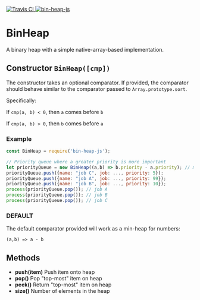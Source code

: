 <p>
  <a href="https://travis-ci.com/jrwats/BinHeap">
    <img src="https://img.shields.io/travis/com/jrwats/BinHeap?logo=travis" alt="Travis CI" />
  </a>
  <a href="https://www.npmjs.com/package/bin-heap-js">
    <img src="https://img.shields.io/npm/v/bin-heap-js" alt="bin-heap-js" />
  </a>

</p>

# BinHeap
A binary heap with a simple native-array-based implementation.

## Constructor `BinHeap([cmp])`
The constructor takes an optional comparator.
If provided, the comparator should behave similar to the comparator passed to `Array.prototype.sort`.

Specifically:

If `cmp(a, b) < 0`, then `a` comes before `b`

If `cmp(a, b) > 0`, then `b` comes before `a`

### Example
```js
const BinHeap = require('bin-heap-js');

// Priority queue where a greater priority is more important
let priorityQueue = new BinHeap((a,b) => b.priority - a.priority); // max-heap
priorityQueue.push({name: "job C", job: ..., priority: 5});
priorityQueue.push({name: "job A", job: ..., priority: 99});
priorityQueue.push({name: "job B", job: ..., priority: 10});
process(priorityQueue.pop()); // job A
process(priorityQueue.pop()); // job B
process(priorityQueue.pop()); // job C
```
### DEFAULT
The default comparator provided will work as a min-heap for numbers:
```
(a,b) => a - b
```

## Methods
* **push(item)** Push item onto heap
* **pop()** Pop "top-most" item on heap
* **peek()** Return "top-most" item on heap
* **size()** Number of elements in the heap

